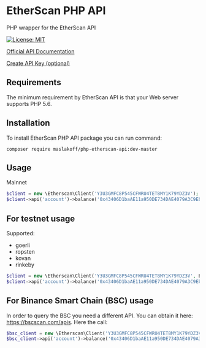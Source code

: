 # EtherScan PHP API

PHP wrapper for the EtherScan API

[![License: MIT](https://img.shields.io/badge/License-MIT-green.svg)](https://opensource.org/licenses/MIT)

[Official API Documentation](https://docs.etherscan.io)

[Create API Key (optional)](https://etherscan.io/myapikey)

## Requirements

The minimum requirement by EtherScan API is that your Web server supports PHP 5.6.

## Installation

To install EtherScan PHP API package you can run command:

```
composer require maslakoff/php-etherscan-api:dev-master
```

## Usage

Mainnet

```php
$client = new \Etherscan\Client('Y3U3GMFC8P545CFWRU4TET8MY1K79YDZ3V');
$client->api('account')->balance('0x43406D1baAE11a950DE734DAE4079A3C9Eb48DAf');
```

## For testnet usage

Supported:

-   goerli
-   ropsten
-   kovan
-   rinkeby

```php
$client = new \Etherscan\Client('Y3U3GMFC8P545CFWRU4TET8MY1K79YDZ3V', EtherscanAPIConf::TESTNET_RINKEBY);
$client->api('account')->balance('0x43406D1baAE11a950DE734DAE4079A3C9Eb48DAf');
```


## For Binance Smart Chain (BSC) usage

In order to query the BSC you need a different API. You can obtain it here: https://bscscan.com/apis.
Here the call:

```php
$bsc_client = new \Etherscan\Client('Y3U3GMFC8P545CFWRU4TET8MY1K79YDZ3V', EtherscanAPIConf::NET_BSC);
$bsc_client->api('account')->balance('0x43406D1baAE11a950DE734DAE4079A3C9Eb48DAf');
```
